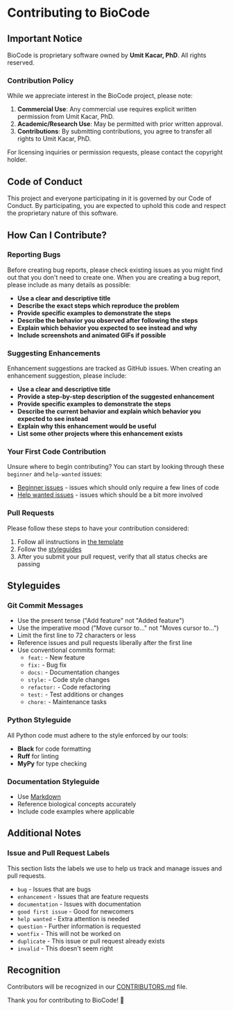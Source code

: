 # Contributing to BioCode

## Important Notice

BioCode is proprietary software owned by **Umit Kacar, PhD**. All rights reserved.

### Contribution Policy

While we appreciate interest in the BioCode project, please note:

1. **Commercial Use**: Any commercial use requires explicit written permission from Umit Kacar, PhD.
2. **Academic/Research Use**: May be permitted with prior written approval.
3. **Contributions**: By submitting contributions, you agree to transfer all rights to Umit Kacar, PhD.

For licensing inquiries or permission requests, please contact the copyright holder.

## Code of Conduct

This project and everyone participating in it is governed by our Code of Conduct. By participating, you are expected to uphold this code and respect the proprietary nature of this software.

## How Can I Contribute?

### Reporting Bugs

Before creating bug reports, please check existing issues as you might find out that you don't need to create one. When you are creating a bug report, please include as many details as possible:

* **Use a clear and descriptive title**
* **Describe the exact steps which reproduce the problem**
* **Provide specific examples to demonstrate the steps**
* **Describe the behavior you observed after following the steps**
* **Explain which behavior you expected to see instead and why**
* **Include screenshots and animated GIFs if possible**

### Suggesting Enhancements

Enhancement suggestions are tracked as GitHub issues. When creating an enhancement suggestion, please include:

* **Use a clear and descriptive title**
* **Provide a step-by-step description of the suggested enhancement**
* **Provide specific examples to demonstrate the steps**
* **Describe the current behavior and explain which behavior you expected to see instead**
* **Explain why this enhancement would be useful**
* **List some other projects where this enhancement exists**

### Your First Code Contribution

Unsure where to begin contributing? You can start by looking through these `beginner` and `help-wanted` issues:

* [Beginner issues](https://github.com/umitkacar/biocode/labels/beginner) - issues which should only require a few lines of code
* [Help wanted issues](https://github.com/umitkacar/biocode/labels/help%20wanted) - issues which should be a bit more involved

### Pull Requests

Please follow these steps to have your contribution considered:

1. Follow all instructions in [the template](PULL_REQUEST_TEMPLATE.md)
2. Follow the [styleguides](#styleguides)
3. After you submit your pull request, verify that all status checks are passing

## Styleguides

### Git Commit Messages

* Use the present tense ("Add feature" not "Added feature")
* Use the imperative mood ("Move cursor to..." not "Moves cursor to...")
* Limit the first line to 72 characters or less
* Reference issues and pull requests liberally after the first line
* Use conventional commits format:
  * `feat:` - New feature
  * `fix:` - Bug fix
  * `docs:` - Documentation changes
  * `style:` - Code style changes
  * `refactor:` - Code refactoring
  * `test:` - Test additions or changes
  * `chore:` - Maintenance tasks

### Python Styleguide

All Python code must adhere to the style enforced by our tools:

* **Black** for code formatting
* **Ruff** for linting
* **MyPy** for type checking

### Documentation Styleguide

* Use [Markdown](https://guides.github.com/features/mastering-markdown/)
* Reference biological concepts accurately
* Include code examples where applicable

## Additional Notes

### Issue and Pull Request Labels

This section lists the labels we use to help us track and manage issues and pull requests.

* `bug` - Issues that are bugs
* `enhancement` - Issues that are feature requests
* `documentation` - Issues with documentation
* `good first issue` - Good for newcomers
* `help wanted` - Extra attention is needed
* `question` - Further information is requested
* `wontfix` - This will not be worked on
* `duplicate` - This issue or pull request already exists
* `invalid` - This doesn't seem right

## Recognition

Contributors will be recognized in our [CONTRIBUTORS.md](../../CONTRIBUTORS.md) file.

Thank you for contributing to BioCode! 🧬